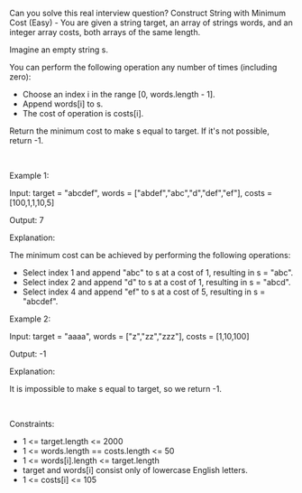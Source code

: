 Can you solve this real interview question? Construct String with Minimum Cost (Easy) - You are given a string target, an array of strings words, and an integer array costs, both arrays of the same length.

Imagine an empty string s.

You can perform the following operation any number of times (including zero):

 * Choose an index i in the range [0, words.length - 1].
 * Append words[i] to s.
 * The cost of operation is costs[i].

Return the minimum cost to make s equal to target. If it's not possible, return -1.

 

Example 1:

Input: target = "abcdef", words = ["abdef","abc","d","def","ef"], costs = [100,1,1,10,5]

Output: 7

Explanation:

The minimum cost can be achieved by performing the following operations:

 * Select index 1 and append "abc" to s at a cost of 1, resulting in s = "abc".
 * Select index 2 and append "d" to s at a cost of 1, resulting in s = "abcd".
 * Select index 4 and append "ef" to s at a cost of 5, resulting in s = "abcdef".

Example 2:

Input: target = "aaaa", words = ["z","zz","zzz"], costs = [1,10,100]

Output: -1

Explanation:

It is impossible to make s equal to target, so we return -1.

 

Constraints:

 * 1 <= target.length <= 2000
 * 1 <= words.length == costs.length <= 50
 * 1 <= words[i].length <= target.length
 * target and words[i] consist only of lowercase English letters.
 * 1 <= costs[i] <= 105